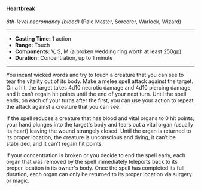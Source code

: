 #### Heartbreak
*8th-level necromancy* *(blood)* (Pale Master, Sorcerer, Warlock, Wizard)
___
- **Casting Time:** 1 action 
- **Range:** Touch 
- **Components:** V, S, M (a broken wedding ring worth at least 250gp)
- **Duration:** Concentration, up to 1 minute 
---
You incant wicked words and try to touch a creature that you can see to tear the vitality out of its body. Make a melee spell attack against the target. On a hit, the target takes 4d10 necrotic damage and 4d10 piercing damage, and it can't regain hit points until the end of your next turn. Until the spell ends, on each of your turns after the first, you can use your action to repeat the attack against a creature that you can see. 

If the spell reduces a creature that has blood and vital organs to 0 hit points, your hand plunges into the target's body and tears out a vital organ (usually its heart) leaving the wound strangely closed. Until the organ is returned to its proper location, the creature is unconscious and dying, it can't be stabilized, and it can't regain hit points.

If your concentration is broken or you decide to end the spell early, each organ that was removed by the spell immediately teleports back to its proper location in its owner's body. Once the spell has completed its full duration, each organ can only be returned to its proper location via surgery or magic. 
